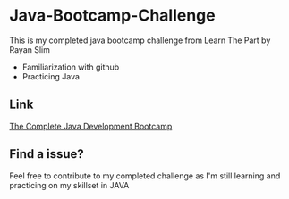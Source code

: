 # Java-Bootcamp-Challenge

This is my completed java bootcamp challenge from Learn The Part by Rayan Slim
 * Familiarization with github
 * Practicing Java

## Link 
[The Complete Java Development Bootcamp](https://www.udemy.com/course/the-complete-java-development-bootcamp/)

## Find a issue?
Feel free to contribute to my completed challenge as I'm still learning and practicing on my skillset in JAVA
